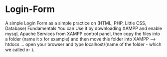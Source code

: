 # Login-Form
A simple Login Form as a simple practice on (HTML, PHP, Little CSS, Database) Fundamentals
You can Use it by downloading XAMPP and enable mysql, Apache Services from XAMPP control panel, then copy the files into a folder (name it x for example)
and then move this folder into XAMPP --> htdocs ... open your browser and type localhost/(name of the folder - which we called x- ).
